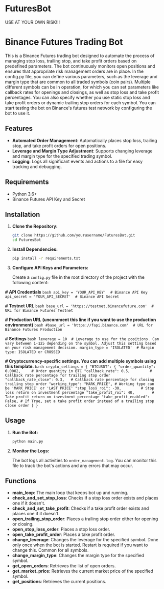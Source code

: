 # FuturesBot
USE AT YOUR OWN RISK!!!

# Binance Futures Trading Bot

This is a Binance Futures trading bot designed to automate the process of managing stop loss, trailing stop, and take profit orders based on predefined parameters. The bot continuously monitors open positions and ensures that appropriate risk management orders are in place. In the config.py file, you can define various parameters, such as the leverage and margin type that are common to all traded symbols (coin pairs). Multiple different symbols can be in operation, for which you can set parameters like callback rates for openings and closings, as well as stop loss and take profit percentages. You can also specify whether you use static stop loss and take profit orders or dynamic trailing stop orders for each symbol. You can start testing the bot on Binance's futures test network by configuring the bot to use it.

## Features

- **Automated Order Management**: Automatically places stop loss, trailing stop, and take profit orders for open positions.
- **Leverage and Margin Type Adjustment**: Supports changing leverage and margin type for the specified trading symbol.
- **Logging**: Logs all significant events and actions to a file for easy tracking and debugging.

## Requirements

- Python 3.6+
- Binance Futures API Key and Secret

## Installation

1. **Clone the Repository:**

    ```bash
    git clone https://github.com/yourusername/FuturesBot.git
    cd FuturesBot
    ```

2. **Install Dependencies:**

    ```bash
    pip install -r requirements.txt
    ```

3. **Configure API Keys and Parameters:**

    Create a `config.py` file in the root directory of the project with the following content:

    
**# API Credentials**
    ```bash
    api_key = 'YOUR_API_KEY'  # Binance API Key
    api_secret = 'YOUR_API_SECRET'  # Binance API Secret
    ```

**# Testnet URL**
    ```bash
    base_url = 'https://testnet.binancefuture.com'  # URL for Binance Futures Testnet
    ```

**# Production URL (uncomment this line if you want to use the production environment)**
    ```bash
    #base_url = 'https://fapi.binance.com'  # URL for Binance Futures Production
    ```

**# Settings**
    ```bash
    leverage = 10  # Leverage to use for the positions. Can vary between 1-125 depending on the symbol. Adjust this setting based on your risk management decision.
    margin_type = 'ISOLATED'  # Margin type: ISOLATED or CROSSED
    ```

**# Cryptocurrency-specific settings. You can add multiple symbols using this template.**
    ```bash
    crypto_settings = {
        "BTCUSDT": {
            "order_quantity": 0.0002,     # Order quantity in BTC
            "callback_rate": 0.5,         # Callback rate percentage for trailing stop order
            "callback_rate_close": 0.3,   # Callback rate percentage for closing trailing stop order
            "working_type": "MARK_PRICE", # Working type can be 'MARK_PRICE' or 'LAST_PRICE'
            "stop_loss_roi": -30,         # Stop loss return on investment percentage
            "take_profit_roi": 40,        # Take profit return on investment percentage
            "take_profit_enabled": False, # If True, set a take profit order instead of a trailing stop close order
        }
    }
    ```

## Usage

1. **Run the Bot:**

    ```bash
    python main.py
    ```

2. **Monitor the Logs:**

    The bot logs all activities to `order_management.log`. You can monitor this file to track the bot's actions and any errors that may occur.

## Functions

- **main_loop**: The main loop that keeps bot up and running.
- **check_and_set_stop_loss**: Checks if a stop loss order exists and places one if it doesn't.
- **check_and_set_take_profit**: Checks if a take profit order exists and places one if it doesn't.
- **open_trailing_stop_order**: Places a trailing stop order either for opening or closing.
- **open_stop_loss_order**: Places a stop loss order.
- **open_take_profit_order**: Places a take profit order.
- **change_leverage**: Changes the leverage for the specified symbol. Done only once when the bot is started. Restart is required if you want to change this. Common for all symbols.
- **change_margin_type**: Changes the margin type for the specified symbol.
- **get_open_orders**: Retrieves the list of open orders.
- **get_market_price**: Retrieves the current market price of the specified symbol.
- **get_positions**: Retrieves the current positions.

